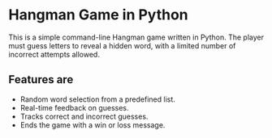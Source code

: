 # Hangman Game in Python

This is a simple command-line Hangman game written in Python. The player must guess letters to reveal a hidden word, with a limited number of incorrect attempts allowed.

## Features are

- Random word selection from a predefined list.
- Real-time feedback on guesses.
- Tracks correct and incorrect guesses.
- Ends the game with a win or loss message.
